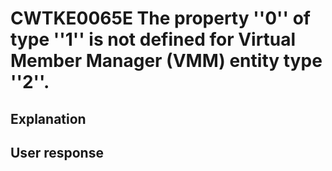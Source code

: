 # CWTKE0065E The property ''0'' of type ''1'' is not defined for Virtual Member Manager (VMM) entity type ''2''.

## Explanation

## User response